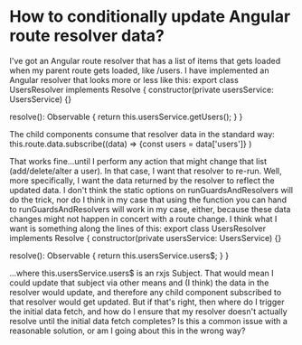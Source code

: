 
# How to conditionally update Angular route resolver data?

I've got an Angular route resolver that has a list of items that gets loaded when my parent route gets loaded, like /users. I have implemented an Angular resolver that looks more or less like this:
export class UsersResolver implements Resolve<UsersResponse> {
  constructor(private usersService: UsersService) {}

  resolve(): Observable<UsersResponse> {
    return this.usersService.getUsers();
  }
}

The child components consume that resolver data in the standard way:
this.route.data.subscribe((data) => {const users = data['users']} )

That works fine...until I perform any action that might change that list (add/delete/alter a user). In that case, I want that resolver to re-run. Well, more specifically, I want the data returned by the resolver to reflect the updated data. I don't think the static options on runGuardsAndResolvers will do the trick, nor do I think in my case that using the function you can hand to runGuardsAndResolvers will work in my case, either, because these data changes might not happen in concert with a route change.
I think what I want is something along the lines of this:
export class UsersResolver implements Resolve<UsersResponse> {
  constructor(private usersService: UsersService) {}

  resolve(): Observable<UsersResponse> {
    return this.usersService.users$;
  }
}

...where this.usersService.users$ is an rxjs Subject. That would mean I could update that subject via other means and (I think) the data in the resolver would update, and therefore any child component subscribed to that resolver would get updated. But if that's right, then where do I trigger the initial data fetch, and how do I ensure that my resolver doesn't actually resolve until the initial data fetch completes?
Is this a common issue with a reasonable solution, or am I going about this in the wrong way?

        